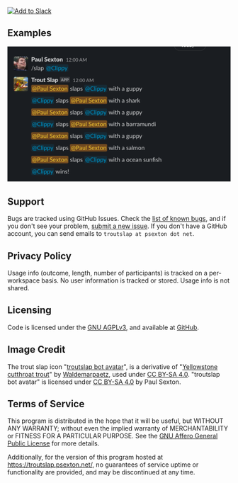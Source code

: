 [![Add to Slack](https://platform.slack-edge.com/img/add_to_slack.png)](https://troutslap-api.psexton.net/install)

## Examples

![screenshot of paul and clippy slapping each other](example.png)

## Support

Bugs are tracked using GitHub Issues. Check the [list of known bugs](https://github.com/psexton/troutslap/issues?q=is%3Aissue+is%3Aopen+label%3Abug), and if you don't see your problem, [submit a new issue](https://github.com/psexton/troutslap/issues/new). If you don't have a GitHub account, you can send emails to `troutslap at psexton dot net`.

## Privacy Policy

Usage info (outcome, length, number of participants) is tracked on a per-workspace basis. No user information is tracked or stored. Usage info is not shared.

## Licensing

Code is licensed under the [GNU AGPLv3](https://choosealicense.com/licenses/agpl-3.0/), and available at [GitHub](https://github.com/psexton/troutslap). 

## Image Credit

The trout slap icon "[troutslap bot avatar](https://github.com/psexton/troutslap/blob/main/avatar.jpg)", is a derivative of "[Yellowstone cutthroat trout](https://commons.wikimedia.org/wiki/File:Yellowstone_cutthroat_trout.jpg)" by [Waldemarpaetz](https://commons.wikimedia.org/w/index.php?title=User:Waldemarpaetz), used under [CC BY-SA 4.0](https://creativecommons.org/licenses/by-sa/4.0/). "troutslap bot avatar" is licensed under [CC BY-SA 4.0](https://creativecommons.org/licenses/by-sa/4.0/) by Paul Sexton.

## Terms of Service

This program is distributed in the hope that it will be useful,
but WITHOUT ANY WARRANTY; without even the implied warranty of
MERCHANTABILITY or FITNESS FOR A PARTICULAR PURPOSE.  See the
[GNU Affero General Public License](https://raw.githubusercontent.com/psexton/troutslap/main/LICENSE) for more details.

Additionally, for the version of this program hosted at https://troutslap.psexton.net/, no guarantees of service uptime or functionality are provided, and may be discontinued at any time.